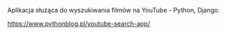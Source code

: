 Aplikacja służąca do wyszukiwania filmów na YouTube - Python, Django.


https://www.pythonblog.pl/youtube-search-app/
